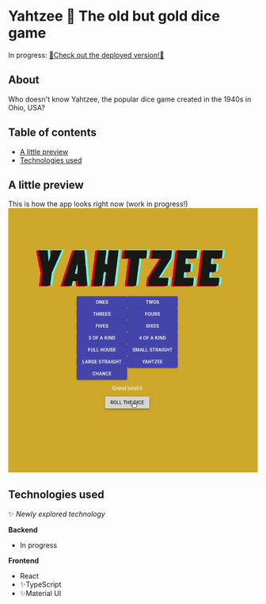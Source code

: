 
# Yahtzee 🎲 The old but gold dice game

In progress: [🚀Check out the deployed version!🚀](https://netlify.com)

## About

Who doesn't know Yahtzee, the popular dice game created in the 1940s in Ohio, USA? 

## Table of contents

- [A little preview](#A-little-preview)
- [Technologies used](#Technologies-used)


## A little preview

This is how the app looks right now (work in progress!)
![Yahtzee preview](https://github.com/grakify90/Yahtzee/blob/development/Peek%202020-09-13%2017-03.gif)

## Technologies used
✨ _Newly explored technology_

**Backend**
- In progress

**Frontend**
- React
- ✨TypeScript
- ✨Material UI 


